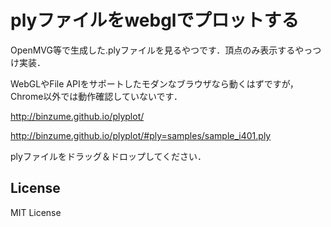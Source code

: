 plyファイルをwebglでプロットする
================================

OpenMVG等で生成した.plyファイルを見るやつです．頂点のみ表示するやっつけ実装．

WebGLやFile APIをサポートしたモダンなブラウザなら動くはずですが，Chrome以外では動作確認していないです．

http://binzume.github.io/plyplot/

http://binzume.github.io/plyplot/#ply=samples/sample_i401.ply

plyファイルをドラッグ＆ドロップしてください．

License
---------

MIT License

